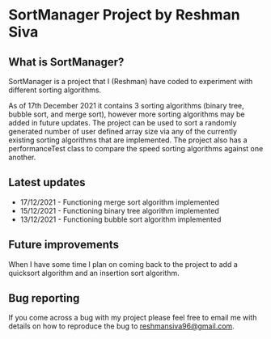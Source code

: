 # SortManager Project by Reshman Siva

## What is SortManager?

SortManager is a project that I (Reshman) have coded to experiment with different sorting algorithms. 

As of 17th December 2021 it contains 3 sorting algorithms (binary tree, bubble sort, and merge sort), however more sorting algorithms may be added in future updates.
The project can be used to sort a randomly generated number of user defined array size via any of the currently existing sorting algorithms that are implemented. The project also has a performanceTest class to compare the speed sorting algorithms against one another.

## Latest updates
* 17/12/2021 - Functioning merge sort algorithm implemented
* 15/12/2021 - Functioning binary tree algorithm implemented
* 13/12/2021 - Functioning bubble sort algorithm implemented

## Future improvements

When I have some time I plan on coming back to the project to add a quicksort algorithm and an insertion sort algorithm.

## Bug reporting

If you come across a bug with my project please feel free to email me with details on how to reproduce the bug to reshmansiva96@gmail.com.

